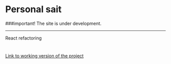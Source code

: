 # Personal sait
 
###important! The site is under development.
___
React refactoring
#

[Link to working version of the project](https://alex-lin.ru)
